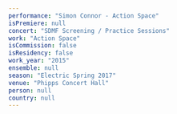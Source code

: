 ```yaml
---
performance: "Simon Connor - Action Space"
isPremiere: null
concert: "SDMF Screening / Practice Sessions"
work: "Action Space"
isCommission: false
isResidency: false
work_year: "2015"
ensemble: null
season: "Electric Spring 2017"
venue: "Phipps Concert Hall"
person: null
country: null
---
```


